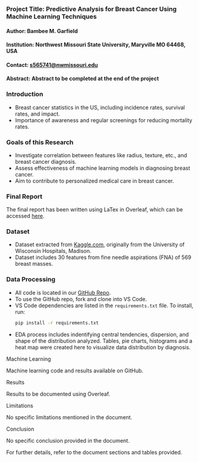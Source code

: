 ### Project Title: Predictive Analysis for Breast Cancer Using Machine Learning Techniques
#### Author: Bambee M. Garfield
#### Institution: Northwest Missouri State University, Maryville MO 64468, USA
#### Contact: s565741@nwmissouri.edu
#### Abstract: Abstract to be completed at the end of the project

### Introduction
- Breast cancer statistics in the US, including incidence rates, survival rates, and impact.
- Importance of awareness and regular screenings for reducing mortality rates.

### Goals of this Research
- Investigate correlation between features like radius, texture, etc., and breast cancer diagnosis.
- Assess effectiveness of machine learning models in diagnosing breast cancer.
- Aim to contribute to personalized medical care in breast cancer.

### Final Report
The final report has been written using LaTex in Overleaf, which can be accessed [here](https://www.overleaf.com/read/mnxndtrqqwyk#7112d5).

### Dataset
- Dataset extracted from [Kaggle.com](https://www.kaggle.com/datasets/uciml/breast-cancer-wisconsin-data), originally from the University of Wisconsin Hospitals, Madison.
- Dataset includes 30 features from fine needle aspirations (FNA) of 569 breast masses.

### Data Processing
- All code is located in our [GitHub Repo](https://github.com/Bambee26/capstone_project).
- To use the GitHub repo, fork and clone into VS Code.
- VS Code dependencies are listed in the `requirements.txt` file. To install, run:
  ```sh
  pip install -r requirements.txt

- EDA process includes indentifying central tendencies, dispersion, and shape of the distribution analyzed. Tables, pie charts, histograms and a heat map were created here to visualize data distribution by diagnosis. ​


Machine Learning

Machine learning code and results available on GitHub. ​

Results

Results to be documented using Overleaf. ​

Limitations

No specific limitations mentioned in the document.

Conclusion

No specific conclusion provided in the document.

For further details, refer to the document sections and tables provided.